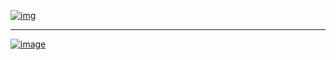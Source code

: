 

[![img](https://zupimages.net/up/21/44/xte4.png)](https://omkarpathak.in)


---
[![image](https://zupimages.net/up/21/44/zy6h.png)](https://discord.gg/WAhXbMXbyE)



